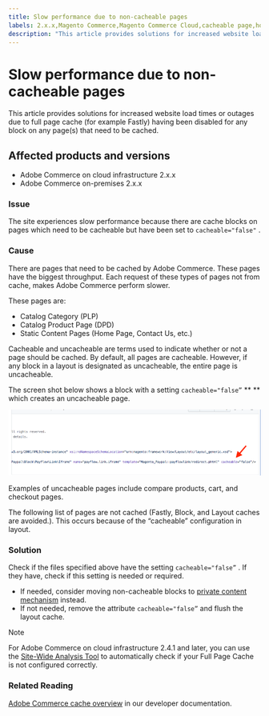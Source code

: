```yaml
---
title: Slow performance due to non-cacheable pages
labels: 2.x.x,Magento Commerce,Magento Commerce Cloud,cacheable page,how to,slow performance,uncacheable page,Adobe Commerce,cloud infrastructure,on-premises
description: "This article provides solutions for increased website load times or outages due to full page cache (for example Fastly) having been disabled for any block on any page(s) that need to be cached."
---
```


# Slow performance due to non-cacheable pages

This article provides solutions for increased website load times or outages due to full page cache (for example Fastly) having been disabled for any block on any page(s) that need to be cached.

## Affected products and versions

* Adobe Commerce on cloud infrastructure 2.x.x
* Adobe Commerce on-premises 2.x.x

### Issue

The site experiences slow performance because there are cache blocks on pages which need to be cacheable but have been set to `cacheable="false"` .

### Cause

There are pages that need to be cached by Adobe Commerce. These pages have the biggest throughput. Each request of these types of pages not from cache, makes Adobe Commerce perform slower.

These pages are:

* Catalog Category (PLP)
* Catalog Product Page (DPD)
* Static Content Pages (Home Page, Contact Us, etc.)

Cacheable and uncacheable are terms used to indicate whether or not a page should be cached. By default, all pages are cacheable. However, if any block in a layout is designated as uncacheable, the entire page is uncacheable.

The screen shot below shows a block with a setting `cacheable="false”`  ** ** which creates an uncacheable page.

![non_cacheable_kb.png](assets/non_cacheable_kb.png)

Examples of uncacheable pages include compare products, cart, and checkout pages.

The following list of pages are not cached (Fastly, Block, and Layout caches are avoided.). This occurs because of the “cacheable” configuration in layout.

### Solution

Check if the files specified above have the setting `cacheable="false”` . If they have, check if this setting is needed or required.

* If needed, consider moving non-cacheable blocks to [private content mechanism](https://devdocs.magento.com/guides/v2.3/extension-dev-guide/cache/page-caching/private-content.html?itm_source=devdocs&itm_medium=quick_search&itm_campaign=federated_search&itm_term=private%20co) instead.
* If not needed, remove the attribute `cacheable="false”` and flush the layout cache.

>[!NOTE]
>
>For Adobe Commerce on cloud infrastructure 2.4.1 and later, you can use the [Site-Wide Analysis Tool](https://docs.magento.com/user-guide/reports/site-wide-analysis-tool.html) to automatically check if your Full Page Cache is not configured correctly.

### Related Reading

[Adobe Commerce cache overview](https://devdocs.magento.com/guides/v2.3/frontend-dev-guide/cache_for_frontdevs.html?itm_source=devdocs&itm_medium=search_page&itm_campaign=federated_search&itm_term=cacheable%2) in our developer documentation. 